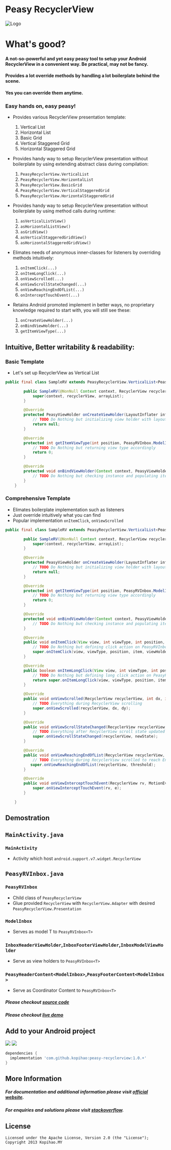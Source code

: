 Peasy RecyclerView
============

![Logo](https://raw.githubusercontent.com/kopihao/peasy-recyclerview/master/photoshop/peasy-recyclerview.png)

# What's good?
#### A not-so-powerful and yet easy peasy tool to setup your Android RecyclerView in a convenient way. Be practical, may not be fancy.

#### Provides a lot override methods by handling a lot boilerplate behind the scene. 
#### Yes you can override them anytime. 

### Easy hands on, easy peasy!

* Provides various RecyclerView presentation template:
    1) Vertical List
    2) Horizontal List
    3) Basic Grid
    4) Vertical Staggered Grid
    5) Horizontal Staggered Grid

* Provides handy way to setup RecyclerView presentation without boilerplate by using extending abstract class during compilation:
    1) `PeasyRecyclerView.VerticalList`
    2) `PeasyRecyclerView.HorizontalList`
    3) `PeasyRecyclerView.BasicGrid`
    4) `PeasyRecyclerView.VerticalStaggeredGrid`
    5) `PeasyRecyclerView.HorizontalStaggeredGrid`

* Provides handy way to setup RecyclerView presentation without boilerplate by using method calls during runtime:
    1) `asVerticalListView()`
    2) `asHorizontalListView()`
    3) `asGridView()`
    4) `asVerticalStaggeredGridView()`
    5) `asHorizontalStaggeredGridView()`

* Elimates needs of anonymous inner-classes for listeners by overriding methods intuitively:
    1) `onItemClick(...)`
    2) `onItemLongClick(...)`
    3) `onViewScrolled(...)`
    4) `onViewScrollStateChanged(...)`
    5) `onViewReachingEndOfList(...)`
    6) `onInterceptTouchEvent(...)`

* Retains Android promoted implement in better ways, no proprietary knowledge required to start with, you will still see these:
    1) `onCreateViewHolder(...)`
    2) `onBindViewHolder(...)`
    3) `getItemViewType(...)`

## Intuitive, Better writability & readability:
### Basic Template
* Let's set up RecyclerView as Vertical List
```java
public final class SampleRV extends PeasyRecyclerView.VerticalList<PeasyRVInbox.ModelInbox> {

        public SampleRV(@NonNull Context context, RecyclerView recyclerView, ArrayList arrayList) {
            super(context, recyclerView, arrayList);
        }

        @Override
        protected PeasyViewHolder onCreateViewHolder(LayoutInflater inflater, ViewGroup parent, int viewType) {
            // TODO Do Nothing but initializing view holder with layout_id
            return null;
        }

        @Override
        protected int getItemViewType(int position, PeasyRVInbox.ModelInbox item) {
            // TODO Do Nothing but returning view type accordingly
            return 0;
        }

        @Override
        protected void onBindViewHolder(Context context, PeasyViewHolder holder, int position, PeasyRVInbox.ModelInbox item) {
            // TODO Do Nothing but checking instance and populating item to view with view holder
        }
    }
```

### Comprehensive Template
* Elimates boilerplate implementation such as listeners
* Just override intuitively what you can find
* Popular implementation `onItemClick`, `onViewScrolled`

```java
public final class SampleRV extends PeasyRecyclerView.VerticalList<PeasyRVInbox.ModelInbox> {

        public SampleRV(@NonNull Context context, RecyclerView recyclerView, ArrayList arrayList) {
            super(context, recyclerView, arrayList);
        }

        @Override
        protected PeasyViewHolder onCreateViewHolder(LayoutInflater inflater, ViewGroup parent, int viewType) {
            // TODO Do Nothing but initializing view holder with layout_id
            return null;
        }

        @Override
        protected int getItemViewType(int position, PeasyRVInbox.ModelInbox item) {
            // TODO Do Nothing but returning view type accordingly
            return 0;
        }

        @Override
        protected void onBindViewHolder(Context context, PeasyViewHolder holder, int position, PeasyRVInbox.ModelInbox item) {
            // TODO Do Nothing but checking instance and populating item to view with view holder
        }

        @Override
        public void onItemClick(View view, int viewType, int position, PeasyRVInbox.ModelInbox item, PeasyViewHolder viewHolder) {
            // TODO Do Nothing but defining click action on PeasyRVInbox item
            super.onItemClick(view, viewType, position, item, viewHolder);
        }

        @Override
        public boolean onItemLongClick(View view, int viewType, int position, PeasyRVInbox.ModelInbox item, PeasyViewHolder viewHolder) {
            // TODO Do Nothing but defining long click action on PeasyRVInbox item
            return super.onItemLongClick(view, viewType, position, item, viewHolder);
        }

        @Override
        public void onViewScrolled(RecyclerView recyclerView, int dx, int dy) {
            // TODO Everything during RecyclerView scrolling
            super.onViewScrolled(recyclerView, dx, dy);
        }

        @Override
        public void onViewScrollStateChanged(RecyclerView recyclerView, int newState) {
            // TODO Everything after RecyclerView scroll state updated
            super.onViewScrollStateChanged(recyclerView, newState);
        }

        @Override
        public void onViewReachingEndOfList(RecyclerView recyclerView, int threshold) {
            // TODO Everything during RecyclerView scrolled to reach End of List 
           super.onViewReachingEndOfList(recyclerView, threshold);
        }

        @Override
        public void onViewInterceptTouchEvent(RecyclerView rv, MotionEvent e) {
            super.onViewInterceptTouchEvent(rv, e);
        }

    }
```

Demostration
--------  
## `MainActivity.java`
### `MainActivity`
* Activity which host  `android.support.v7.widget.RecyclerView`

## `PeasyRVInbox.java`
### `PeasyRVInbox`
* Child class of `PeasyRecyclerView` 
* Glue provided `RecyclerView` with `RecyclerView.Adapter` with desired `PeasyRecyclerView.Presentation`
### `ModelInbox`
* Serves as model T to `PeasyRVInbox<T>`
### `InboxHeaderViewHolder`,`InboxFooterViewHolder`,`InboxModelViewHolder`
* Serve as view holders to `PeasyRVInbox<T>`
### `PeasyHeaderContent<ModelInbox>`,`PeasyFooterContent<ModelInbox>`
* Serve as Coordinator Content to `PeasyRVInbox<T>` 

##### __Please checkout [source code][3]__
##### __Please checkout [live demo][4]__

Add to your Android project
--------

<img src="https://img.shields.io/bintray/v/kopihao/maven/peasy-recyclerview.svg"> <img src="https://img.shields.io/maven-central/v/com.github.kopihao/peasy-recyclerview.svg">

```gradle
dependencies {
  implementation 'com.github.kopihao:peasy-recyclerview:1.0.+'
} 
```

More Information
-------- 
##### For documentation and additional information please visit [official website][1]. 
##### For enquiries and solutions please visit [stackoverflow][2].

License
-------

    Licensed under the Apache License, Version 2.0 (the "License");
    Copyright 2013 Kopihao.MY

 [1]: https://github.com/kopihao/peasy-recyclerview/
 [2]: https://stackoverflow.com/questions/tagged/peasy-recyclerview?sort=frequent
 [3]: https://github.com/kopihao/peasy-recyclerview/tree/master/sample/src/main/java/com/kopirealm/peasyrecyclerview
 [4]: https://appetize.io/embed/yavqdtj6y0nnb0x6ru3p7yym2w?device=nexus5&scale=75&orientation=portrait&osVersion=8.1
